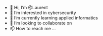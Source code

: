 - 👋 Hi, I’m @Laurent 
- 👀 I’m interested in cybersecurity 
- 🌱 I’m currently learning applied informatics 
- 💞️ I’m looking to collaborate on 
- 📫 How to reach me ...

<!---
LaurentDar/LaurentDar is a ✨ special ✨ repository because its `README.md` (this file) appears on your GitHub profile.
You can click the Preview link to take a look at your changes.
--->

